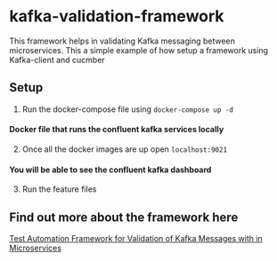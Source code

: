 # kafka-validation-framework

This framework helps in validating Kafka messaging between microservices. This a simple example of how setup a framework using Kafka-client and cucmber


## Setup
1. Run the docker-compose file using  `docker-compose up -d`
#### Docker file that runs the confluent kafka services locally

2. Once all the docker images are up open `localhost:9021`
#### You will be able to see the confluent kafka dashboard

3. Run the feature files

## Find out more about the framework here
[Test Automation Framework for Validation of Kafka Messages with in Microservices](https://medium.com/@sap7deb/test-automation-framework-for-validation-of-kafka-messages-with-in-microservices-794506d47e18)


